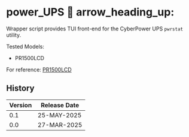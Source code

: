 # power_UPS :battery: arrow_heading_up:

Wrapper script provides TUI front-end for the CyberPower UPS `pwrstat` utility.

Tested Models:

* PR1500LCD

For reference: [PR1500LCD](https://www.cyberpowersystems.com/product/ups/smart-app-sinewave/pr1500lcd/)


## History

|Version  |Release Date  |
|---      |---           |
| 0.1     | 25-MAY-2025  |
| 0.0     | 27-MAR-2025  |
